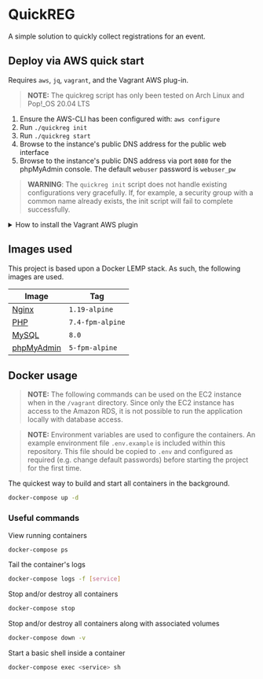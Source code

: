 # QuickREG

A simple solution to quickly collect registrations for an event.

## Deploy via AWS quick start

Requires `aws`, `jq`, `vagrant`, and the Vagrant AWS plug-in.

> **NOTE:** The quickreg script has only been tested on Arch Linux and Pop!\_OS
20.04 LTS

1. Ensure the AWS-CLI has been configured with: `aws configure`
2. Run `./quickreg init`
3. Run `./quickreg start`
4. Browse to the instance's public DNS address for the public web interface
5. Browse to the instance's public DNS address via port `8080` for the
phpMyAdmin console. The default `webuser` password is `webuser_pw`

> **WARNING**: The `quickreg init` script does not handle existing
configurations very gracefully. If, for example, a security group with a
common name already exists, the init script will fail to complete
successfully.

<details>
<summary>How to install the Vagrant AWS plugin</summary>

```bash
vagrant plugin install vagrant-aws
vagrant box add dummy https://github.com/mitchellh/vagrant-aws/raw/master/dummy.box
```
</details>

## Images used

This project is based upon a Docker LEMP stack. As such, the following images
are used.

Image | Tag
--- | ---
[Nginx](https://hub.docker.com/_/nginx) | `1.19-alpine`
[PHP](https://hub.docker.com/_/php) | `7.4-fpm-alpine`
[MySQL](https://hub.docker.com/_/mysql) | `8.0`
[phpMyAdmin](https://hub.docker.com/_/phpmyadmin) | `5-fpm-alpine`

## Docker usage

> **NOTE:** The following commands can be used on the EC2 instance when in the
`/vagrant` directory. Since only the EC2 instance has access to the Amazon RDS,
it is not possible to run the application locally with database access.

> **NOTE:** Environment variables are used to configure the containers. An
example environment file `.env.example` is included within this repository.
This file should be copied to `.env` and configured as required (e.g. change
default passwords) before starting the project for the first time.

The quickest way to build and start all containers in the background.

```bash
docker-compose up -d
```

### Useful commands

View running containers

```bash
docker-compose ps
```

Tail the container's logs

```bash
docker-compose logs -f [service]
```

Stop and/or destroy all containers

```bash
docker-compose stop
```

Stop and/or destroy all containers along with associated volumes

```bash
docker-compose down -v
```

Start a basic shell inside a container

```bash
docker-compose exec <service> sh
```
